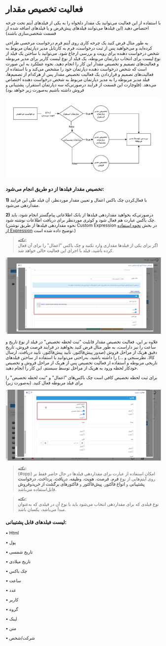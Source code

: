 # فعالیت تخصیص مقدار 

با استفاده از این فعالیت می‌توانید یک مقدار دلخواه را به یکی از فیلدهای آیتم تحت چرخه اختصاص دهید (این فیلدها می‌توانند فیلدهای پیش‌فرض و یا فیلدهای اضافه شده از قسمت شخصی‌سازی باشند) 

به طور مثال فرض کنید یک چرخه کاری روی آیتم فرم درخواست مرخصی طراحی کرده‌اید و می‌خواهید پس از ثبت درخواست، فرم به کارتابل مدیر دپارتمان مربوط به شخص درخواست دهنده برای رویت و بررسی ارجاع شود. می‌توانید با ساختن یک فیلد از نوع لیست برای انتخاب دپارتمان مربوطه، یک فیلد از نوع لیست کاربر برای مدیر مربوطه و فعالیت‌های تصمیم و تخصیص مقدار این کار را انجام دهید، نحوه عملکرد به این صورت است که شخص درخواست دهنده دپارتمان خود را مشخص می‌کند و با استفاده از فعالیت‌های تصمیم و قراردادن یک فعالیت تخصیص مقدار پس از هرکدام از تصمیم‌ها، فیلد مدیر مربوطه را به مدیر دپارتمان مربوط به شخص درخواست دهنده اختصاص می‌دهد. (فلوچارت این قسمت از فرایند درصورتی‌که سه دپارتمان استقرار، پشتیبانی و فروش داشته باشیم به‌صورت زیر خواهد بود) 
 
 ![استفاده از فعالیت تخصیص مقدار در فرآیند](./Images/value-assignment-activity-flowchart.png)

### تخصیص مقدار فیلدها از دو طریق انجام می‌شود:

**1)**    با فعال‌کردن چک باکس اعمال و تعیین مقدار موردنظر، آن فیلد طی این فرایند مقداردهی می‌شود.

**2)**    درصورتی‌که بخواهید مقداردهی فیلدها از بانک اطلاعاتی پیام‌گستر انجام شود، باید چک باکس عبارت هم فعال شود و کوئری موردنظر برای دریافت اطلاعات نوشته شود.(نحوه مقداردهی فیلدها از طریق نوشتن Custom Expression در بخش [نحوه استفاده از Expression](https://github.com/1stco/PayamGostarDocs/blob/master/help2.5.4/Settings/Personalization-crm/Overview/Process-design/Create-a-work-cycle/Activity/SQL/Custom-Expression.md) توضیح داده شده است.)

> **نکته:**<br>
> اگر برای یکی از فیلدها مقداری وارد نکنید و چک باکس "اعمال" را برای آن فعال کرده باشید، فیلد با اجرای این فعالیت خالی خواهد شد.

![استفاده از Expression در فعالیت تخصیص مقدار](./Images/expression-in-assignment-value-activity.png)


علاوه بر این، فعالیت تخصیص مقدار قابلیت "ثبت لحظه تخصیص" در فیلد از نوع تاریخ و ساعت را نیز داراست، به طور مثال فرض کنید بخواهید در فرایند فرصت فروش، تاریخ دقیق هریک از مراحل فروش (صدور پیش‌فاکتور، تأیید پیش‌فاکتور، تأیید دریافت، ارسال کالا، نظرسنجی و ...) را داشته باشید، به‌راحتی می‌توانید با استفاده از ساختن فیلدهای تاریخی مربوطه و استفاده از فعالیت تخصیص پس از هریک از مراحل فروش و تخصیص خودکار لحظه ورود به هریک از مراحل توسط سیستم، این کار را انجام دهید.

برای ثبت لحظه تخصیص کافی است چک باکس‌های "اعمال" و "ثبت لحظه تخصیص" را برای فیلد مربوطه فعال کنید. (به‌صورت زیر) 

![ثبت لحظه تخصیص مقدار](./Images/time-of-assignment-value.png)


> **نکته:**<br>{#opp}
> امکان استفاده از عبارت برای مقداردهی فیلدها در حال حاضر فقط بر روی آیتم‌هایی از نوع **فرم**، **فرصت**، **هویت**، **وظیفه**، **دریافت**، **پرداخت**، **درخواست پشتیبانی** و **انواع فاکتور**، **پیش‌فاکتور** و **فاکتورهای برگشت از خریدوفروش** قابل‌استفاده می‌باشد.

> **نکته:**<br>
>نوع فیلدی که برای مقداردهی انتخاب می‌شود باید با نوع آن در فیلدی که به‌عنوان مبدأ می‌باشد، یکسان باشد. 

### لیست فیلدهای قابل پشتیبانی:

•   Html

•	پول

•	تاریخ شمسی

•	تاریخ میلادی

•	چک باکس

•	ساعت 

•	عدد

•	کاربر

•	گروه

•	لینک

•	متن 

•	شرکت/شخص
